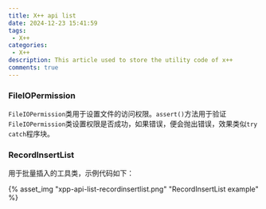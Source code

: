 ```yaml
---
title: X++ api list
date: 2024-12-23 15:41:59
tags: 
 - X++
categories:
 - X++
description: This article used to store the utility code of x++
comments: true
---
```


### FileIOPermission

`FileIOPermission`类用于设置文件的访问权限。`assert()`方法用于验证`FileIOPermission`类设置权限是否成功，如果错误，便会抛出错误，效果类似`try catch`程序块。

### RecordInsertList

用于批量插入的工具类，示例代码如下：

{% asset_img "xpp-api-list-recordinsertlist.png" "RecordInsertList example" %}